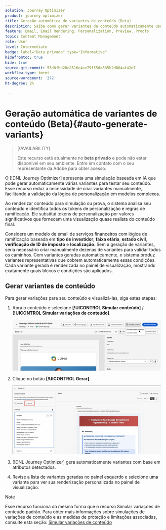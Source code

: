 ```yaml
---
solution: Journey Optimizer
product: journey optimizer
title: Geração automática de variantes de conteúdo (Beta)
description: Saiba como gerar variantes de conteúdo automaticamente usando a simulação baseada em IA.
feature: Email, Email Rendering, Personalization, Preview, Proofs
topic: Content Management
role: User
level: Intermediate
badge: label="Beta privado" type="Informative"
hidefromtoc: true
hide: true
source-git-commit: 53d8fbb28e8516e4ee79f556a335b2d084af42e7
workflow-type: tm+mt
source-wordcount: '272'
ht-degree: 2%

---
```



# Geração automática de variantes de conteúdo (Beta){#auto-generate-variants}

>[!AVAILABILITY]
>
>Este recurso está atualmente no **beta privado** e pode não estar disponível em seu ambiente. Entre em contato com o seu representante da Adobe para obter acesso.

O [!DNL Journey Optimizer] apresenta uma simulação baseada em IA que pode gerar automaticamente várias variantes para testar seu conteúdo. Esse recurso reduz a necessidade de criar variantes manualmente, facilitando a validação da lógica de personalização em modelos complexos.

Ao renderizar conteúdo para simulação ou prova, o sistema analisa seu conteúdo e identifica todos os tokens de personalização e regras de ramificação. Ele substitui tokens de personalização por valores significativos que fornecem uma visualização quase realista do conteúdo final.

Considere um modelo de email de serviços financeiros com lógica de ramificação baseada em **tipo de investidor**, **faixa etária**, **estado civil**, **verificação de ID de imposto** e **localização**. Sem a geração de variantes, seria necessário criar manualmente dezenas de variantes para validar todos os caminhos. Com variantes geradas automaticamente, o sistema produz variantes representativas que cobrem automaticamente essas condições.  Cada variante gerada é renderizada no painel de visualização, mostrando exatamente quais blocos e condições são aplicados.

## Gerar variantes de conteúdo

Para gerar variações para seu conteúdo e visualizá-las, siga estas etapas:

1. Abra o conteúdo e selecione **[!UICONTROL Simular conteúdo]** / **[!UICONTROL Simular variações de conteúdo]**.

   ![](assets/simulate-sample.png)

2. Clique no botão **[!UICONTROL Gerar]**.

   ![](assets/simulate-generate-variant.png)

3. [!DNL Journey Optimizer] gera automaticamente variantes com base em atributos detectados.

4. Revise a lista de variantes geradas no painel esquerdo e selecione uma variante para ver sua renderização personalizada no painel de visualização.

>[!NOTE]
>
>Esse recurso funciona da mesma forma que o recurso Simular variações de conteúdo padrão. Para obter mais informações sobre simulações de variações de conteúdo e as medidas de proteção e limitações associadas, consulte esta seção: [Simular variações de conteúdo](../test-approve/simulate-sample-input.md)
